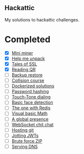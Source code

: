 ## Hackattic

My solutions to hackattic challenges.

# Completed

- [x] [Mini miner](https://hackattic.com/challenges/mini_miner)
- [x] [Help me unpack](https://hackattic.com/challenges/help_me_unpack)
- [x] [Tales of SSL](https://hackattic.com/challenges/tales_of_ssl)
- [X] [Reading QR](https://hackattic.com/challenges/reading_qr)
- [ ] [Backup restore](https://hackattic.com/challenges/backup_restore)
- [ ] [Collision course](https://hackattic.com/challenges/collision_course)
- [ ] [Dockerized solutions](https://hackattic.com/challenges/dockerized_solutions)
- [ ] [Password hashing](https://hackattic.com/challenges/password_hashing)
- [ ] [Touch-Tone dialing](https://hackattic.com/challenges/touch_tone_dialing)
- [ ] [Basic face detection](https://hackattic.com/challenges/basic_face_detection)
- [ ] [The one with Redis](https://hackattic.com/challenges/the_one_redis)
- [ ] [Visual basic Math](https://hackattic.com/challenges/visual_basic_math)
- [ ] [A global presence](https://hackattic.com/challenges/a_global_presence)
- [ ] [WebSocket chit chat](https://hackattic.com/challenges/websocket_chit_chat)
- [ ] [Hosting git](https://hackattic.com/challenges/hosting_git)
- [ ] [Jotting JWTs](https://hackattic.com/challenges/jotting_jwts)
- [ ] [Brute force ZIP](https://hackattic.com/challenges/brute_force_zip)
- [ ] [Serving DNS](https://hackattic.com/challenges/serving_dns)
